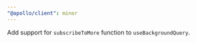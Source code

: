 ```yaml
---
"@apollo/client": minor
---
```


Add support for `subscribeToMore` function to `useBackgroundQuery`.

